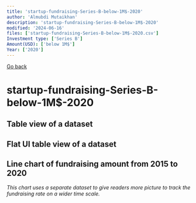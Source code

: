 ```yaml
---
title: 'startup-fundraising-Series-B-below-1M$-2020'
author: 'Almubdi Mutaikhan'
description: 'startup-fundraising-Series-B-below-1M$-2020'
modified: '2024-06-16'
files: ['startup-fundraising-Series-B-below-1M$-2020.csv']
Investment type: ['Series B']
Amount(USD): ['below 1M$']
Year: ['2020']
---
```


[Go back](/)

# startup-fundraising-Series-B-below-1M$-2020

## Table view of a dataset
<Table url="startup-fundraising-Series-B-below-1M$-2020.csv" />

## Flat UI table view of a dataset

<FlatUiTable
    url="startup-fundraising-Series-B-below-1M$-2020.csv"
/>

## Line chart of fundraising amount from 2015 to 2020
*This chart uses a separate dataset to give readers more picture to track the fundraising rate on a wider time scale.*

<LineChart
    title="Startup fundraising from 2015 to 2020"
    xAxis="Year"
    yAxis="Amount in USD"
    data="startup-fundraising-2015-2020.csv"
/>
